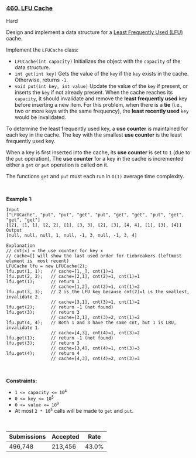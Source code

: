 ### [460. LFU Cache](https://leetcode.com/problems/lfu-cache/)

Hard

Design and implement a data structure for a <a href="https://en.wikipedia.org/wiki/Least_frequently_used" target="_blank">Least Frequently Used (LFU)</a> cache.

Implement the `` LFUCache `` class:

*   `` LFUCache(int capacity) `` Initializes the object with the `` capacity `` of the data structure.
*   `` int get(int key) `` Gets the value of the `` key `` if the `` key `` exists in the cache. Otherwise, returns `` -1 ``.
*   `` void put(int key, int value) `` Update the value of the `` key `` if present, or inserts the `` key `` if not already present. When the cache reaches its `` capacity ``, it should invalidate and remove the __least frequently used__ key before inserting a new item. For this problem, when there is a __tie__ (i.e., two or more keys with the same frequency), the __least recently used__ `` key `` would be invalidated.

To determine the least frequently used key, a __use counter__ is maintained for each key in the cache. The key with the smallest __use counter__ is the least frequently used key.

When a key is first inserted into the cache, its __use counter__ is set to `` 1 `` (due to the `` put `` operation). The __use counter__ for a key in the cache is incremented either a `` get `` or `` put `` operation is called on it.

The functions <code data-stringify-type="code">get</code> and <code data-stringify-type="code">put</code> must each run in `` O(1) `` average time complexity.

 

<strong class="example">Example 1:</strong>

```
Input
["LFUCache", "put", "put", "get", "put", "get", "get", "put", "get", "get", "get"]
[[2], [1, 1], [2, 2], [1], [3, 3], [2], [3], [4, 4], [1], [3], [4]]
Output
[null, null, null, 1, null, -1, 3, null, -1, 3, 4]

Explanation
// cnt(x) = the use counter for key x
// cache=[] will show the last used order for tiebreakers (leftmost element is  most recent)
LFUCache lfu = new LFUCache(2);
lfu.put(1, 1);   // cache=[1,_], cnt(1)=1
lfu.put(2, 2);   // cache=[2,1], cnt(2)=1, cnt(1)=1
lfu.get(1);      // return 1
                 // cache=[1,2], cnt(2)=1, cnt(1)=2
lfu.put(3, 3);   // 2 is the LFU key because cnt(2)=1 is the smallest, invalidate 2.
                 // cache=[3,1], cnt(3)=1, cnt(1)=2
lfu.get(2);      // return -1 (not found)
lfu.get(3);      // return 3
                 // cache=[3,1], cnt(3)=2, cnt(1)=2
lfu.put(4, 4);   // Both 1 and 3 have the same cnt, but 1 is LRU, invalidate 1.
                 // cache=[4,3], cnt(4)=1, cnt(3)=2
lfu.get(1);      // return -1 (not found)
lfu.get(3);      // return 3
                 // cache=[3,4], cnt(4)=1, cnt(3)=3
lfu.get(4);      // return 4
                 // cache=[4,3], cnt(4)=2, cnt(3)=3
```

 

__Constraints:__

*   <code>1 <= capacity <= 10<sup>4</sup></code>
*   <code>0 <= key <= 10<sup>5</sup></code>
*   <code>0 <= value <= 10<sup>9</sup></code>
*   At most <code>2 * 10<sup>5</sup></code> calls will be made to `` get `` and `` put ``.

 
<span style="display: none;"> </span>

| Submissions    | Accepted     | Rate   |
| -------------- | ------------ | ------ |
| 496,748 | 213,456 | 43.0% |